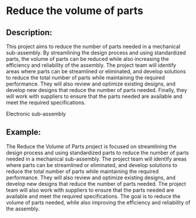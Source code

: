 # Reduce the volume of parts

## Description:
This project aims to reduce the number of parts needed in a mechanical sub-assembly. By streamlining the design process and using standardized parts, the volume of parts can be reduced while also increasing the efficiency and reliability of the assembly. The project team will identify areas where parts can be streamlined or eliminated, and develop solutions to reduce the total number of parts while maintaining the required performance. They will also review and optimize existing designs, and develop new designs that reduce the number of parts needed. Finally, they will work with suppliers to ensure that the parts needed are available and meet the required specifications.

Electronic sub-assembly

## Example:
The Reduce the Volume of Parts project is focused on streamlining the design process and using standardized parts to reduce the number of parts needed in a mechanical sub-assembly. The project team will identify areas where parts can be streamlined or eliminated, and develop solutions to reduce the total number of parts while maintaining the required performance. They will also review and optimize existing designs, and develop new designs that reduce the number of parts needed. The project team will also work with suppliers to ensure that the parts needed are available and meet the required specifications. The goal is to reduce the volume of parts needed, while also improving the efficiency and reliability of the assembly.